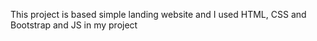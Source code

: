 This project is based simple landing website and I used HTML, CSS and Bootstrap and JS in my project
